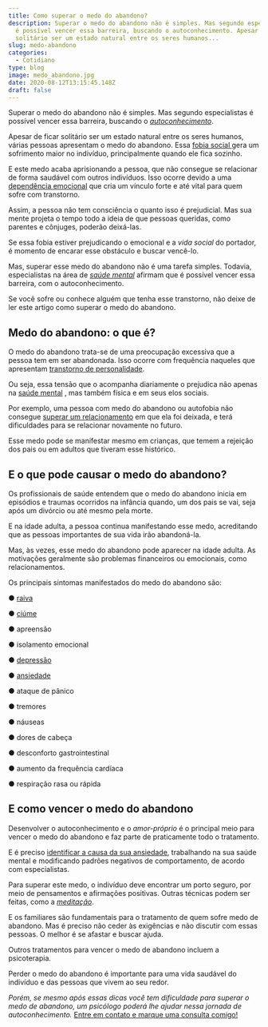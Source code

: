```yaml
---
title: Como superar o medo do abandono?
description: Superar o medo do abandono não é simples. Mas segundo especialistas
  é possível vencer essa barreira, buscando o autoconhecimento. Apesar de ficar
  solitário ser um estado natural entre os seres humanos...
slug: medo-abandono
categories:
  - Cotidiano
type: blog
image: medo_abandono.jpg
date: 2020-08-12T13:15:45.148Z
draft: false
---
```


Superar o medo do abandono não é simples. Mas segundo especialistas é possível vencer essa barreira, buscando o _[autoconhecimento](https://yuribusin.com.br/autoconhecimento-no-desenvolvimento-pessoal/)_.

Apesar de ficar solitário ser um estado natural entre os seres humanos, várias pessoas apresentam o medo do abandono. Essa [fobia social ](https://yuribusin.com.br/qual-a-origem-da-fobia-social/)gera um sofrimento maior no indivíduo, principalmente quando ele fica sozinho.

E este medo acaba aprisionando a pessoa, que não consegue se relacionar de forma saudável com outros indivíduos. Isso ocorre devido a uma [dependência emocional](/dependencia-emocional/) que cria um vínculo forte e até vital para quem sofre com transtorno.

Assim, a pessoa não tem consciência o quanto isso é prejudicial. Mas sua mente projeta o tempo todo a ideia de que pessoas queridas, como parentes e cônjuges, poderão deixá-las.

Se essa fobia estiver prejudicando o emocional e a _vida social_ do portador, é momento de encarar esse obstáculo e buscar vencê-lo.

Mas, superar esse medo do abandono não é uma tarefa simples. Todavia, especialistas na área de _[saúde mental](https://yuribusin.com.br/7-habitos-boa-saude-mental/)_ afirmam que é possível vencer essa barreira, com o autoconhecimento.

Se você sofre ou conhece alguém que tenha esse transtorno, não deixe de ler este artigo como superar o medo do abandono.

## Medo do abandono: o que é?

O medo do abandono trata-se de uma preocupação excessiva que a pessoa tem em ser abandonada. Isso ocorre com frequência naqueles que apresentam [transtorno de personalidade](https://yuribusin.com.br/transtorno-de-personalidade/).

Ou seja, essa tensão que o acompanha diariamente o prejudica não apenas na [saúde mental](https://yuribusin.com.br/12-dicas-saude-mental-quarentena/) , mas também física e em seus elos sociais.

Por exemplo, uma pessoa com medo do abandono ou autofobia não consegue [superar um relacionamento](https://yuribusin.com.br/termino-de-relacionamentos-podem-ser-traumaticos/) em que ela foi deixada, e terá dificuldades para se relacionar novamente no futuro.

Esse medo pode se manifestar mesmo em crianças, que temem a rejeição dos pais ou em adultos que tiveram esse histórico.

## E o que pode causar o medo do abandono?

Os profissionais de saúde entendem que o medo do abandono inicia em episódios e traumas ocorridos na infância quando, um dos pais se vai, seja após um divórcio ou até mesmo pela morte.

E na idade adulta, a pessoa continua manifestando esse medo, acreditando que as pessoas importantes de sua vida irão abandoná-la.

Mas, às vezes, esse medo do abandono pode aparecer na idade adulta. As motivações geralmente são problemas financeiros ou emocionais, como relacionamentos.

Os principais sintomas manifestados do medo do abandono são:

● [raiva](https://yuribusin.com.br/como-controlar-a-raiva/)

● [ciúme](https://yuribusin.com.br/4-coisas-que-ninguem-nunca-falou-sobre-ciume/)

● apreensão

● isolamento emocional

● [depressão](https://yuribusin.com.br/8-sintomas-de-depressao-que-voce-precisa-reconhecer/)

● [ansiedade](https://yuribusin.com.br/ansiedade-sem-remedios/)

● ataque de pânico

● tremores

● náuseas

● dores de cabeça

● desconforto gastrointestinal

● aumento da frequência cardíaca

● respiração rasa ou rápida

## E como vencer o medo do abandono

Desenvolver o autoconhecimento e o _amor-próprio_ é o principal meio para vencer o medo do abandono e faz parte de praticamente todo o tratamento.

E é preciso [identificar a causa da sua ansiedade](https://yuribusin.com.br/terapia-para-ansiedade/), trabalhando na sua saúde mental e modificando padrões negativos de comportamento, de acordo com especialistas.

Para superar este medo, o indivíduo deve encontrar um porto seguro, por meio de pensamentos e afirmações positivas. Outras técnicas podem ser feitas, como a _[meditação](https://yuribusin.com.br/mindfulness-o-que-e-para-que-serve-como-praticar/)_.

E os familiares são fundamentais para o tratamento de quem sofre medo de abandono. Mas é preciso não ceder às exigências e não discutir com essas pessoas. O melhor é se afastar e buscar ajuda.

Outros tratamentos para vencer o medo de abandono incluem a psicoterapia.

Perder o medo do abandono é importante para uma vida saudável do indivíduo e das pessoas que vivem ao seu redor.

_Porém, se mesmo após essas dicas você tem dificuldade para superar o medo de abandono, um psicólogo poderá lhe ajudar nessa jornada de autoconhecimento._ [Entre em contato e marque uma consulta comigo!](https://yuribusin.com.br/contato/)
